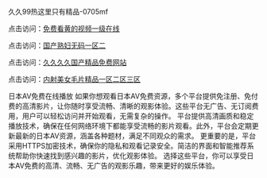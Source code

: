 久久99热这里只有精品-0705mf

点击访问：<a href="https://gsd-agv.pages.dev/">免费看黄的视频一级在线</a>

点击访问：<a href="https://gda-c7m.pages.dev/">国产熟妇无码一区二</a>

点击访问：<a href="https://tfda.pages.dev/">久久久久国产精品免费网站</a>

点击访问：<a href="https://bsdf-5f5.pages.dev/">内射美女毛片精品一区二区三区</a>

日本AV免费在线播放
如果你想观看日本AV免费资源，多个平台提供免注册、免付费的高清影片，让你随时享受流畅、清晰的观影体验。这些平台无广告、无订阅费用，用户可以轻松访问并开始观看，无需复杂的操作。
平台提供高清画质和稳定播放技术，确保在任何网络环境下都能享受流畅的影片观看。此外，平台会定期更新最新的日本AV资源，涵盖各种题材，满足不同观众的需求。
更重要的是，平台采用HTTPS加密技术，确保你的隐私和观看记录安全。简洁的界面和智能推荐系统帮助你快速找到感兴趣的影片，优化观影体验。
选择这些平台，你可以享受日本AV免费的高清、流畅、无广告的观影乐趣，带来更好的娱乐体验。

<span style="display:none;">[Canonical link](https://github.com/z20250705/z14 ）</span>


